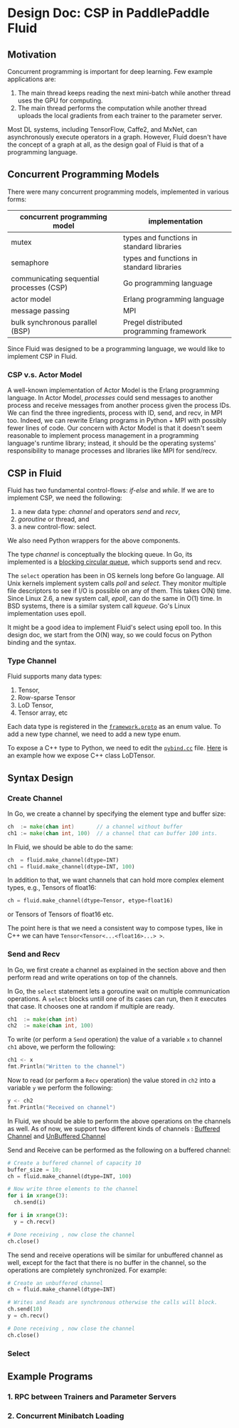 # Design Doc: CSP in PaddlePaddle Fluid

## Motivation

Concurrent programming is important for deep learning.  Few example applications are:

1.  The main thread keeps reading the next mini-batch while another thread uses the GPU for computing.
2.  The main thread performs the computation while another thread uploads the local gradients from each trainer to the parameter server.

Most DL systems, including TensorFlow, Caffe2, and MxNet, can asynchronously execute operators in a graph. However, Fluid doesn't have the concept of a graph at all, as the design goal of Fluid is that of a programming language.

## Concurrent Programming Models

There were many concurrent programming models, implemented in various forms:

| concurrent programming model | implementation |
|-----|-----|
| mutex | types and functions in standard libraries |
| semaphore | types and functions in standard libraries |
| communicating sequential processes (CSP) | Go programming language |
| actor model | Erlang programming language |
| message passing | MPI |
| bulk synchronous parallel (BSP) | Pregel distributed programming framework |

Since Fluid was designed to be a programming language, we would like to implement CSP in Fluid.

### CSP v.s. Actor Model

A well-known implementation of Actor Model is the Erlang programming language.  In Actor Model, *processes* could send messages to another process and receive messages from another process given the process IDs.  We can find the three ingredients, process with ID, send, and recv, in MPI too.  Indeed, we can rewrite Erlang programs in Python + MPI with possibly fewer lines of code.  Our concern with Actor Model is that it doesn't seem reasonable to implement process management in a programming language's runtime library; instead, it should be the operating systems' responsibility to manage processes and libraries like MPI for send/recv.

## CSP in Fluid

Fluid has two fundamental control-flows: *if-else* and *while*.  If we are to implement CSP, we need the following:

1. a new data type: *channel* and operators *send* and *recv*,
1. *goroutine* or thread, and
1. a new control-flow: select.

We also need Python wrappers for the above components.

The type *channel* is conceptually the blocking queue.  In Go, its implemented is a [blocking circular queue](https://github.com/golang/go/blob/68ce117cf17b8debf5754bfd476345779b5b6616/src/runtime/chan.go#L31-L50), which supports send and recv.

The `select` operation has been in OS kernels long before Go language.  All Unix kernels implement system calls *poll* and *select*.  They monitor multiple file descriptors to see if I/O is possible on any of them.  This takes O(N) time.  Since Linux 2.6, a new system call, *epoll*, can do the same in O(1) time.  In BSD systems, there is a similar system call *kqueue*.  Go's Linux implementation uses epoll.

It might be a good idea to implement Fluid's select using epoll too.  In this design doc, we start from the O(N) way, so we could focus on Python binding and the syntax.

### Type Channel

Fluid supports many data types:

1. Tensor,
1. Row-sparse Tensor
1. LoD Tensor,
1. Tensor array, etc

Each data type is registered in the [`framework.proto`](https://github.com/PaddlePaddle/Paddle/blob/develop/paddle/framework/framework.proto#L117-L127) as an enum value.  To add a new type channel, we need to add a new type enum.

To expose a C++ type to Python, we need to edit the [`pybind.cc`](https://github.com/PaddlePaddle/Paddle/blob/develop/paddle/pybind/pybind.cc) file.  [Here](https://github.com/PaddlePaddle/Paddle/blob/develop/paddle/pybind/pybind.cc#L120-L164) is an example how we expose C++ class LoDTensor.

## Syntax Design

### Create Channel

In Go, we create a channel by specifying the element type and buffer size:

```go
ch  := make(chan int)       // a channel without buffer
ch1 := make(chan int, 100)  // a channel that can buffer 100 ints.
```

In Fluid, we should be able to do the same:

```python
ch  = fluid.make_channel(dtype=INT)
ch1 = fluid.make_channel(dtype=INT, 100)
```

In addition to that, we want channels that can hold more complex element types, e.g., Tensors of float16:

```python
ch = fluid.make_channel(dtype=Tensor, etype=float16)
```

or Tensors of Tensors of float16 etc.

The point here is that we need a consistent way to compose types, like in C++ we can have `Tensor<Tensor<...<float16>...> >`.

### Send and Recv

In Go, we first create a channel as explained in the section above and then perform read and write operations on top of the channels.

In Go, the `select` statement lets a goroutine wait on multiple communication operations. A `select` blocks untill one of its cases can run, then it executes that case. It chooses one at random if multiple are ready.

```go
ch1  := make(chan int)       
ch2  := make(chan int, 100)
```

To write (or perform a `Send` operation) the value of a variable `x` to channel `ch1` above, we perform the following:

```go
ch1 <- x
fmt.Println("Written to the channel")
```
Now to read (or perform a `Recv` operation) the value stored in `ch2` into a variable `y` we perform the following:

```go
y <- ch2
fmt.Println("Received on channel")
```

In Fluid, we should be able to perform the above operations on the channels as well. As of now, we support two different kinds of channels : [Buffered Channel](https://github.com/PaddlePaddle/Paddle/blob/develop/paddle/framework/details/buffered_channel.h) and [UnBuffered Channel](https://github.com/PaddlePaddle/Paddle/blob/develop/paddle/framework/details/unbuffered_channel.h)

Send and Receive can be performed as the following on a buffered channel:

```python
# Create a buffered channel of capacity 10
buffer_size = 10;
ch = fluid.make_channel(dtype=INT, 100)

# Now write three elements to the channel
for i in xrange(3):
  ch.send(i)

for i in xrange(3):
  y = ch.recv()

# Done receiving , now close the channel
ch.close()
```

The send and receive operations will be similar for unbuffered channel as well, except for the fact that there is no buffer in the channel, so the operations are completely synchronized. For example:

```python
# Create an unbuffered channel
ch = fluid.make_channel(dtype=INT)

# Writes and Reads are synchronous otherwise the calls will block.
ch.send(10)
y = ch.recv()

# Done receiving , now close the channel
ch.close()
```

### Select

## Example Programs

### 1. RPC between Trainers and Parameter Servers

### 2. Concurrent Minibatch Loading
